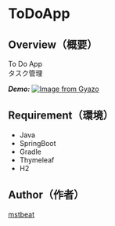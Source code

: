 # ToDoApp

## Overview（概要）
To Do App  
タスク管理

***Demo:***
[![Image from Gyazo](https://i.gyazo.com/09b3b3f848515bdb54e604e979b3f651.png)](https://gyazo.com/09b3b3f848515bdb54e604e979b3f651)

## Requirement（環境）
- Java
- SpringBoot
- Gradle
- Thymeleaf
- H2

## Author（作者）
[mstbeat](https://github.com/mstbeat)
